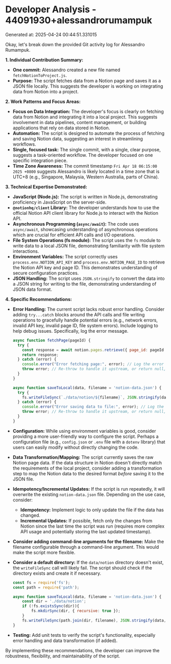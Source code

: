 # Developer Analysis - 44091930+alessandrorumampuk
Generated at: 2025-04-24 00:44:51.331015

Okay, let's break down the provided Git activity log for Alessandro Rumampuk.

**1. Individual Contribution Summary:**

*   **One commit:** Alessandro created a new file named `fetchNotionToProject.js`.
*   **Purpose:** The script fetches data from a Notion page and saves it as a JSON file locally. This suggests the developer is working on integrating data from Notion into a project.

**2. Work Patterns and Focus Areas:**

*   **Focus on Data Integration:** The developer's focus is clearly on fetching data from Notion and integrating it into a local project. This suggests involvement in data pipelines, content management, or building applications that rely on data stored in Notion.
*   **Automation:** The script is designed to automate the process of fetching and saving Notion data, suggesting an interest in streamlining workflows.
*   **Single, focused task:** The single commit, with a single, clear purpose, suggests a task-oriented workflow. The developer focused on one specific integration piece.
*   **Time Zone Awareness:** The commit timestamp `Fri Apr 18 06:15:00 2025 +0800` suggests Alessandro is likely located in a time zone that is UTC+8 (e.g., Singapore, Malaysia, Western Australia, parts of China).

**3. Technical Expertise Demonstrated:**

*   **JavaScript (Node.js):**  The script is written in Node.js, demonstrating proficiency in JavaScript on the server-side.
*   **`@notionhq/client` Library:**  The developer understands how to use the official Notion API client library for Node.js to interact with the Notion API.
*   **Asynchronous Programming (`async/await`):** The code uses `async/await`, showcasing understanding of asynchronous operations which are crucial for efficient API calls and I/O operations.
*   **File System Operations (fs module):** The script uses the `fs` module to write data to a local JSON file, demonstrating familiarity with file system interactions.
*   **Environment Variables:** The script correctly uses `process.env.NOTION_API_KEY` and `process.env.NOTION_PAGE_ID` to retrieve the Notion API key and page ID. This demonstrates understanding of secure configuration practices.
*   **JSON Handling:** The script uses `JSON.stringify` to convert the data into a JSON string for writing to the file, demonstrating understanding of JSON data format.

**4. Specific Recommendations:**

*   **Error Handling:** The current script lacks robust error handling. Consider adding `try...catch` blocks around the API calls and file writing operations to gracefully handle potential errors (e.g., network errors, invalid API key, invalid page ID, file system errors).  Include logging to help debug issues.  Specifically, log the error message.

    ```javascript
    async function fetchPage(pageId) {
      try {
        const response = await notion.pages.retrieve({ page_id: pageId });
        return response;
      } catch (error) {
        console.error("Error fetching page:", error); // Log the error
        throw error; // Re-throw to handle it upstream, or return null, depending on requirements
      }
    }

    async function saveToLocal(data, filename = 'notion-data.json') {
      try {
        fs.writeFileSync(`./data/notion/${filename}`, JSON.stringify(data, null, 2));
      } catch (error) {
        console.error("Error saving data to file:", error); // Log the error
        throw error; // Re-throw to handle it upstream, or return null, depending on requirements
      }
    }
    ```

*   **Configuration:** While using environment variables is good, consider providing a more user-friendly way to configure the script.  Perhaps a configuration file (e.g., `config.json` or `.env` file with a `dotenv` library) that users can easily modify without directly changing the code.

*   **Data Transformation/Mapping:** The script currently saves the raw Notion page data.  If the data structure in Notion doesn't directly match the requirements of the local project, consider adding a transformation step to map the Notion data to the desired format *before* saving it to the JSON file.

*   **Idempotency/Incremental Updates:** If the script is run repeatedly, it will overwrite the existing `notion-data.json` file. Depending on the use case, consider:

    *   **Idempotency:** Implement logic to only update the file if the data has changed.
    *   **Incremental Updates:** If possible, fetch only the changes from Notion since the last time the script was run (requires more complex API usage and potentially storing the last updated timestamp).

*   **Consider adding command-line arguments for the filename:** Make the filename configurable through a command-line argument. This would make the script more flexible.

*   **Consider a default directory:**  If the `data/notion` directory doesn't exist, the `writeFileSync` call will likely fail.  The script should check if the directory exists and create it if necessary.
    ```javascript
    const fs = require('fs');
    const path = require('path');

    async function saveToLocal(data, filename = 'notion-data.json') {
        const dir = './data/notion';
        if (!fs.existsSync(dir)){
            fs.mkdirSync(dir, { recursive: true });
        }
        fs.writeFileSync(path.join(dir, filename), JSON.stringify(data, null, 2));
    }

    ```

*   **Testing:** Add unit tests to verify the script's functionality, especially error handling and data transformation (if added).

By implementing these recommendations, the developer can improve the robustness, flexibility, and maintainability of the script.
